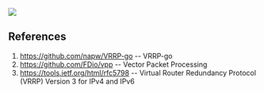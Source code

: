 ![](https://api.travis-ci.org/adoyee/vrrp.svg)
## References
1. https://github.com/napw/VRRP-go -- VRRP-go
1. https://github.com/FDio/vpp -- Vector Packet Processing
1. https://tools.ietf.org/html/rfc5798 -- Virtual Router Redundancy Protocol (VRRP) Version 3 for IPv4 and IPv6
